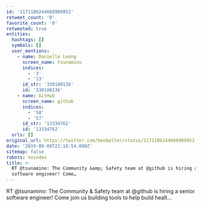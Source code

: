 ```yaml
---
id: '1171186244660989952'
retweet_count: '0'
favorite_count: '0'
retweeted: true
entities:
  hashtags: []
  symbols: []
  user_mentions:
    - name: Danielle Leong
      screen_name: tsunamino
      indices:
        - '3'
        - '13'
      id_str: '330100136'
      id: '330100136'
    - name: GitHub
      screen_name: github
      indices:
        - '50'
        - '57'
      id_str: '13334762'
      id: '13334762'
  urls: []
original_url: https://twitter.com/benbalter/status/1171186244660989952
date: '2019-09-09T22:18:54.000Z'
sitemap: false
robots: noindex
title: >-
  RT @tsunamino: The Community &amp; Safety team at @github is hiring a senior
  software engineer! Come…
---
```


RT @tsunamino: The Community &amp; Safety team at @github is hiring a senior software engineer! Come join us building tools to help build healt…